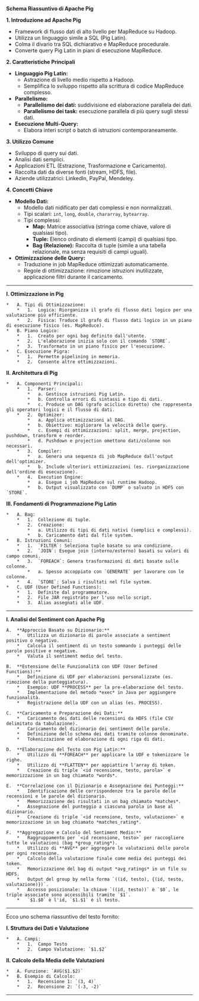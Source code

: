 
**Schema Riassuntivo di Apache Pig**

**1. Introduzione ad Apache Pig**

*   Framework di flusso dati di alto livello per MapReduce su Hadoop.
*   Utilizza un linguaggio simile a SQL (Pig Latin).
*   Colma il divario tra SQL dichiarativo e MapReduce procedurale.
*   Converte query Pig Latin in piani di esecuzione MapReduce.

**2. Caratteristiche Principali**

*   **Linguaggio Pig Latin:**
    *   Astrazione di livello medio rispetto a Hadoop.
    *   Semplifica lo sviluppo rispetto alla scrittura di codice MapReduce complesso.
*   **Parallelismo:**
    *   **Parallelismo dei dati:** suddivisione ed elaborazione parallela dei dati.
    *   **Parallelismo dei task:** esecuzione parallela di più query sugli stessi dati.
*   **Esecuzione Multi-Query:**
    *   Elabora interi script o batch di istruzioni contemporaneamente.

**3. Utilizzo Comune**

*   Sviluppo di query sui dati.
*   Analisi dati semplici.
*   Applicazioni ETL (Estrazione, Trasformazione e Caricamento).
*   Raccolta dati da diverse fonti (stream, HDFS, file).
*   Aziende utilizzatrici: LinkedIn, PayPal, Mendeley.

**4. Concetti Chiave**

*   **Modello Dati:**
    *   Modello dati nidificato per dati complessi e non normalizzati.
    *   Tipi scalari: `int`, `long`, `double`, `chararray`, `bytearray`.
    *   Tipi complessi:
        *   **Map:** Matrice associativa (stringa come chiave, valore di qualsiasi tipo).
        *   **Tuple:** Elenco ordinato di elementi (campi) di qualsiasi tipo.
        *   **Bag (Relazione):** Raccolta di tuple (simile a una tabella relazionale, ma senza requisiti di campi uguali).
*   **Ottimizzazione delle Query:**
    *   Traduzione in job MapReduce ottimizzati automaticamente.
    *   Regole di ottimizzazione: rimozione istruzioni inutilizzate, applicazione filtri durante il caricamento.

---

**I. Ottimizzazione in Pig**

    *   A. Tipi di Ottimizzazione:
        *   1.  Logica: Riorganizza il grafo di flusso dati logico per una valutazione più efficiente.
        *   2.  Fisica: Traduce il grafo di flusso dati logico in un piano di esecuzione fisico (es. MapReduce).
    *   B. Piano Logico:
        *   1.  Creato per ogni bag definito dall'utente.
        *   2.  L'elaborazione inizia solo con il comando `STORE`.
        *   3.  Trasformato in un piano fisico per l'esecuzione.
    *   C. Esecuzione Pigra:
        *   1.  Permette pipelining in memoria.
        *   2.  Consente altre ottimizzazioni.

**II. Architettura di Pig**

    *   A. Componenti Principali:
        *   1.  Parser:
            *   a. Gestisce istruzioni Pig Latin.
            *   b. Controlla errori di sintassi e tipo di dati.
            *   c. Produce un DAG (grafo aciclico diretto) che rappresenta gli operatori logici e il flusso di dati.
        *   2.  Optimizer:
            *   a. Applica ottimizzazioni al DAG.
            *   b. Obiettivo: migliorare la velocità delle query.
            *   c. Esempi di ottimizzazioni: split, merge, projection, pushdown, transform e reorder.
            *   d. Pushdown e projection omettono dati/colonne non necessari.
        *   3.  Compiler:
            *   a. Genera una sequenza di job MapReduce dall'output dell'optimizer.
            *   b. Include ulteriori ottimizzazioni (es. riorganizzazione dell'ordine di esecuzione).
        *   4.  Execution Engine:
            *   a. Esegue i job MapReduce sul runtime Hadoop.
            *   b. Output visualizzato con `DUMP` o salvato in HDFS con `STORE`.

**III. Fondamenti di Programmazione Pig Latin**

    *   A. Bag:
        *   1.  Collezione di tuple.
        *   2.  Creazione:
            *   a. Utilizzo di tipi di dati nativi (semplici e complessi).
            *   b. Caricamento dati dal file system.
    *   B. Istruzioni Comuni:
        *   1.  `FILTER`: Seleziona tuple basate su una condizione.
        *   2.  `JOIN`: Esegue join (interno/esterno) basati su valori di campo comuni.
        *   3.  `FOREACH`: Genera trasformazioni di dati basate sulle colonne.
            *   a. Spesso accoppiato con `GENERATE` per lavorare con le colonne.
        *   4.  `STORE`: Salva i risultati nel file system.
    *   C. UDF (User Defined Functions):
        *   1.  Definite dal programmatore.
        *   2.  File JAR registrato per l'uso nello script.
        *   3.  Alias assegnati alle UDF.

---

**I. Analisi del Sentiment con Apache Pig**

    A.  **Approccio Basato su Dizionario:**
        *   Utilizza un dizionario di parole associate a sentiment positivo o negativo.
        *   Calcola il sentiment di un testo sommando i punteggi delle parole positive e negative.
        *   Valuta il sentiment medio del testo.

    B.  **Estensione delle Funzionalità con UDF (User Defined Functions):**
        *   Definizione di UDF per elaborazioni personalizzate (es. rimozione della punteggiatura).
        *   Esempio: UDF **PROCESS** per la pre-elaborazione del testo.
        *   Implementazione del metodo *exec* in Java per aggiungere funzionalità.
        *   Registrazione della UDF con un alias (es. PROCESS).

    C.  **Caricamento e Preparazione dei Dati:**
        *   Caricamento dei dati delle recensioni da HDFS (file CSV delimitato da tabulazione).
        *   Caricamento del dizionario dei sentiment delle parole.
        *   Definizione dello schema dei dati tramite colonne denominate.
        *   Tokenizzazione ed elaborazione di ogni riga di dati.

    D.  **Elaborazione del Testo con Pig Latin:**
        *   Utilizzo di **FOREACH** per applicare la UDF e tokenizzare le righe.
        *   Utilizzo di **FLATTEN** per appiattire l'array di token.
        *   Creazione di triple `<id recensione, testo, parola>` e memorizzazione in un bag chiamato *words*.

    E.  **Correlazione con il Dizionario e Assegnazione dei Punteggi:**
        *   Identificazione delle corrispondenze tra le parole delle recensioni e le parole del dizionario.
        *   Memorizzazione dei risultati in un bag chiamato *matches*.
        *   Assegnazione del punteggio a ciascuna parola in base al dizionario.
        *   Creazione di triple `<id recensione, testo, valutazione>` e memorizzazione in un bag chiamato *matches_rating*.

    F.  **Aggregazione e Calcolo del Sentiment Medio:**
        *   Raggruppamento per `<id recensione, testo>` per raccogliere tutte le valutazioni (bag *group_rating*).
        *   Utilizzo di **AVG** per aggregare le valutazioni delle parole per ogni recensione.
        *   Calcolo della valutazione finale come media dei punteggi dei token.
        *   Memorizzazione del bag di output *avg_ratings* in un file su HDFS.
        *   Output del group by nella forma `((id, testo), {(id, testo, valutazione)})`.
        *   Accesso posizionale: la chiave `((id, testo))` è `$0`, le triple associate sono accessibili tramite `$1`.
        *   `$1.$0` è l'id, `$1.$1` è il testo.

---

Ecco uno schema riassuntivo del testo fornito:

**I. Struttura dei Dati e Valutazione**

    *   A. Campi:
        *   1.  Campo Testo
        *   2.  Campo Valutazione: `$1.$2`

**II. Calcolo della Media delle Valutazioni**

    *   A. Funzione: `AVG($1.$2)`
    *   B. Esempio di Calcolo:
        *   1.  Recensione 1: `(3, 4)`
        *   2.  Recensione 2: `(-3, -2)`

---
